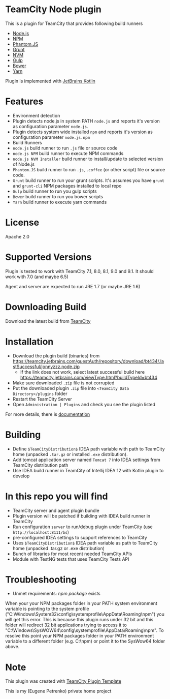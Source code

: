 TeamCity Node plugin
====================

This is a plugin for TeamCity that provides following build runners
- [Node.js](http://nodejs.org/) 
- [NPM](https://npmjs.org/)
- [Phantom.JS](http://phantomjs.org) 
- [Grunt](http://gruntjs.com)
- [NVM](https://github.com/nvm-sh/nvm)
- [Gulp](http://gulpjs.com/)
- [Bower](https://bower.io/)
- [Yarn](https://yarnpkg.com/en/)


Plugin is implemented with [JetBrains Kotlin](https://kotlinlang.org/)


Features
========
- Environment detection
 - Plugin detects node.js in system PATH `node.js` and reports it's version as configuration parameter `node.js`.
 - Plugin detects system wide installed `npm` and reports it's version as configuration parameter `node.js.npm`
- Build Runners
 - `node.js` build runner to run `.js` file or source code
 - `node.js NPM` build runner to execute NPM commands
 - `node.js NVM Installer` build runner to install/update to selected version of Node.js
 - `Phantom.JS` build runner to run `.js`, `.coffee` (or other script) file or source code.
 - `Grunt` build runner to run your grunt scripts. It's assumes you have `grunt` and `grunt-cli` NPM packages installed to local repo
 - `Gulp` build runner to run you gulp scripts
 - `Bower` build runner to run you bower scripts
 - `Yarn` build runner to execute yarn commands

License
==========
Apache 2.0

Supported Versions
==================

Plugin is tested to work with TeamCity 7.1, 8.0, 8.1, 9.0 and 9.1.
It should work with 7.0 (and maybe 6.5)

Agent and server are expected to run JRE 1.7 (or maybe JRE 1.6)

Downloading Build
=================

Download the latest build from [TeamCity](https://teamcity.jetbrains.com/viewType.html?buildTypeId=bt434) 

Installation
============

* Download the plugin build (binaries) from https://teamcity.jetbrains.com/guestAuth/repository/download/bt434/.lastSuccessful/jonnyzzz.node.zip
  * If the link does not work, select latest successful build here https://teamcity.jetbrains.com/viewType.html?buildTypeId=bt434
* Make sure downloaded `.zip` file is not corrupted
* Put the downloaded plugin `.zip` file into `<TeamCity Data Directory>/plugins` folder
* Restart the TeamCity Server 
* Open ```Administration | Plugins``` and check you see the plugin listed

For more details, there is [documentation](http://confluence.jetbrains.net/display/TCD7/Installing+Additional+Plugins)


Building
=========
- Define `$TeamCityDistribution$` IDEA path variable with path to TeamCity home (unpacked `.tar.gz` or installed `.exe` distribution).
- Add tomcat application server named `Tomcat 7` into IDEA settings from TeamCity distribution path
- Use IDEA build runner in TeamCity of Intellij IDEA 12 with Kotlin plugin to develop

In this repo you will find
=============================
- TeamCity server and agent plugin bundle
- Plugin version will be patched if building with IDEA build runner in TeamCity
- Run configuration `server` to run/debug plugin under TeamCity (use `http://localhost:8111/bs`)
- pre-configured IDEA settings to support references to TeamCity
- Uses `$TeamCityDistribution$` IDEA path variable as path to TeamCity home (unpacked .tar.gz or .exe distribution)
- Bunch of libraries for most recent needed TeamCity APIs
- Module with TestNG tests that uses TeamCity Tests API

Troubleshooting
===============
- Unmet requirements: *npm package* exists

When your your NPM packages folder in your PATH system environment variable is pointing to the system profile ("C:\Windows\System32\config\systemprofile\AppData\Roaming\npm") you will get this error. This is because this plugin runs under 32 bit and this folder will redirect 32 bit applications trying to access it to "C:\Windows\SysWOW64\config\systemprofile\AppData\Roaming\npm". To resolve this point your NPM packages folder in your PATH environment variable to a different folder (e.g. C:\npm) or point it to the SysWow64 folder above. 

Note
====

This plugin was created with [TeamCity Plugin Template](https://github.com/jonnyzzz/TeamCity.PluginTemplate)

This is my (Eugene Petrenko) private home project
